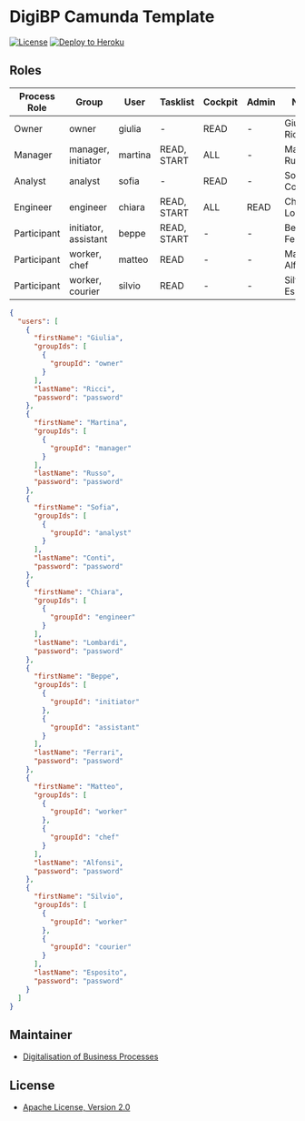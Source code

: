 # DigiBP Camunda Template

[![License](http://img.shields.io/:license-apache-blue.svg)](http://www.apache.org/licenses/LICENSE-2.0.html)
[![Deploy to Heroku](https://img.shields.io/badge/deploy%20to-Heroku-6762a6.svg?longCache=true)](https://heroku.com/deploy)

## Roles

| Process Role 	| Group     	        | User    	| Tasklist   	| Cockpit 	| Admin 	| Name            	|
|--------------	|-----------	        |---------	|------------	|---------	|-------	|-----------------	|
| Owner        	| owner     	        | giulia  	| -          	| READ      | -     	| Giulia Ricci    	|
| Manager      	| manager, initiator    | martina 	| READ, START 	| ALL     	| -     	| Martina Russo   	|
| Analyst      	| analyst   	        | sofia   	| -          	| READ      | -     	| Sofia Conti     	|
| Engineer     	| engineer  	        | chiara  	| READ, START  	| ALL     	| READ   	| Chiara Lombardi 	|
| Participant  	| initiator, assistant 	| beppe   	| READ, START   | -       	| -     	| Beppe Ferrari   	|
| Participant  	| worker, chef          | matteo  	| READ          | -       	| -     	| Matteo Alfonsi  	|
| Participant  	| worker, courier       | silvio  	| READ          | -       	| -     	| Silvio Esposito 	|

```json
{
  "users": [
    {
      "firstName": "Giulia",
      "groupIds": [
        {
          "groupId": "owner"
        }
      ],
      "lastName": "Ricci",
      "password": "password"
    },
    {
      "firstName": "Martina",
      "groupIds": [
        {
          "groupId": "manager"
        }
      ],
      "lastName": "Russo",
      "password": "password"
    },
    {
      "firstName": "Sofia",
      "groupIds": [
        {
          "groupId": "analyst"
        }
      ],
      "lastName": "Conti",
      "password": "password"
    },
    {
      "firstName": "Chiara",
      "groupIds": [
        {
          "groupId": "engineer"
        }
      ],
      "lastName": "Lombardi",
      "password": "password"
    },
    {
      "firstName": "Beppe",
      "groupIds": [
        {
          "groupId": "initiator"
        },
        {
          "groupId": "assistant"
        }
      ],
      "lastName": "Ferrari",
      "password": "password"
    },
    {
      "firstName": "Matteo",
      "groupIds": [
        {
          "groupId": "worker"
        },
        {
          "groupId": "chef"
        }
      ],
      "lastName": "Alfonsi",
      "password": "password"
    },
    {
      "firstName": "Silvio",
      "groupIds": [
        {
          "groupId": "worker"
        },
        {
          "groupId": "courier"
        }
      ],
      "lastName": "Esposito",
      "password": "password"
    }
  ]
}
```

## Maintainer
- [Digitalisation of Business Processes](https://github.com/digibp)

## License

- [Apache License, Version 2.0](https://github.com/DigiBP/digibp-archetype-camunda-boot/blob/master/LICENSE)